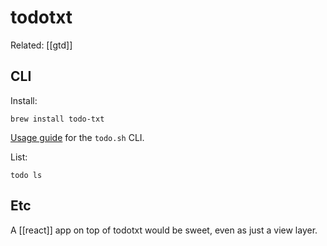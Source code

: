 # todotxt

Related: [[gtd]]

## CLI

Install:

```
brew install todo-txt
```

[Usage guide](https://github.com/todotxt/todo.txt-cli/blob/master/USAGE.md) for the `todo.sh` CLI.

List:

```
todo ls
```


## Etc

A [[react]] app on top of todotxt would be sweet, even as just a view layer.
